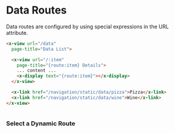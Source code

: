 # Data Routes

Data routes are configured by using special expressions in the URL attribute.


````html
<x-view url="/data"
  page-title="Data List">

  <x-view url="/:item"
    page-title="{route:item} Details">
    ... content ...
    <x-display text="{route:item}"></x-display>
  </x-view>

  <x-link href="/navigation/static/data/pizza">Pizza</x-link>
  <x-link href="/navigation/static/data/wine">Wine</x-link>
</x-view>
  
````
  

### Select a Dynamic Route